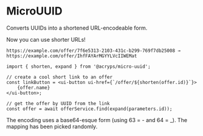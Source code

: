# MicroUUID
Converts UUIDs into a shortened URL-encodeable form. 

Now you can use shorter URLs!
```
https://example.com/offer/7f6e5313-2103-431c-b299-769f7db25008 → https://example.com/offer/IhfFAYArMGYYLVcIIWEMat
```

```
import { shorten, expand } from '@acryps/micro-uuid';

// create a cool short link to an offer
const linkButton = <ui-button ui-href={`/offer/${shorten(offer.id)}`}>
	{offer.name}
</ui-button>;

// get the offer by UUID from the link
const offer = await offerService.find(expand(parameters.id));
```

The encoding uses a base64-esque form (using 63 = - and 64 = _). The mapping has been picked randomly.
